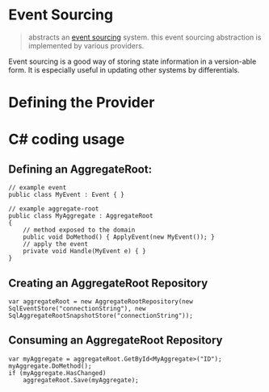 ﻿# Event Sourcing
> abstracts an [event sourcing](http://cqrsinfo.com/documents/events-as-storage-mechanism/ "Events as a Storage Mechanism") system. this event sourcing abstraction is implemented by various providers.

Event sourcing is a good way of storing state information in a version-able form. It is especially useful in updating other systems by differentials.




# Defining the Provider




# C# coding usage

## Defining an AggregateRoot:

	// example event
	public class MyEvent : Event { }

	// example aggregate-root
	public class MyAggregate : AggregateRoot
	{
		// method exposed to the domain
		public void DoMethod() { ApplyEvent(new MyEvent()); }
		// apply the event
		private void Handle(MyEvent e) { }
	}

## Creating an AggregateRoot Repository

	var aggregateRoot = new AggregateRootRepository(new SqlEventStore("connectionString"), new SqlAggregateRootSnapshotStore("connectionString"));

## Consuming an AggregateRoot Repository

	var myAggregate = aggregateRoot.GetById<MyAggregate>("ID");
	myAggregate.DoMethod();
	if (myAggregate.HasChanged)
		aggregateRoot.Save(myAggregate);

